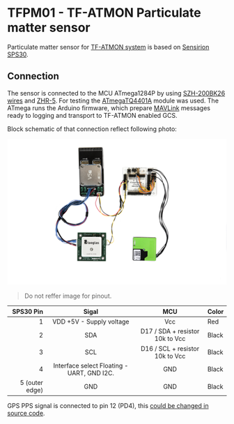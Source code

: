 # TFPM01 - TF-ATMON Particulate matter sensor

Particulate matter sensor for [TF-ATMON system](https://www.thunderfly.cz/tf-atmon.html) is based on [Sensirion SPS30](https://sensirion.com/products/catalog/SPS30/).

## Connection

The sensor is connected to the MCU ATmega1284P by using [SZH-200BK26 wires](https://www.tme.eu/cz/details/szh-200bk26/signalove-konektory-raster-1-50mm/jst/) and [ZHR-5](https://www.tme.eu/cz/details/zhr-5/signalove-konektory-raster-1-50mm/jst/). For testing the [ATmegaTQ4401A](https://www.mlab.cz/module/ATmegaTQ4401A/) module was used.
The ATmega runs the Arduino firmware, which prepare [MAVLink](https://en.wikipedia.org/wiki/MAVLink) messages ready to logging and transport to TF-ATMON enabled GCS. 

Block schematic of that connection reflect following photo:

![Connection between SPS30 sensor, TFGPS and TFUNIPAYLOAD](doc/img/TFPM01_connection.jpg)
> Do not reffer image for pinout. 


| SPS30 Pin | Sigal | MCU | Color |
| ---------------:|:-----:|:-------:|-------|
|   1             | VDD +5V - Supply voltage |  Vcc      | Red   |
|   2             | SDA |  D17 / SDA  + resistor 10k to Vcc   | Black |
|   3             | SCL   |  D16 / SCL + resistor 10k to Vcc     | Black |
|   4             | Interface select  Floating - UART, GND I2C.  |  GND     | Black |
|   5 (outer edge) | GND   |  GND      | Black |


GPS PPS signal is connected to pin 12 (PD4), this [could be changed in source code](https://github.com/ThunderFly-aerospace/TFPM01/blob/13cda4ffa5fd143e18c20526534e9ce3898b00ca/SW/arduino/SPS30MAV_small/SPS30MAV_small.ino#L33).
